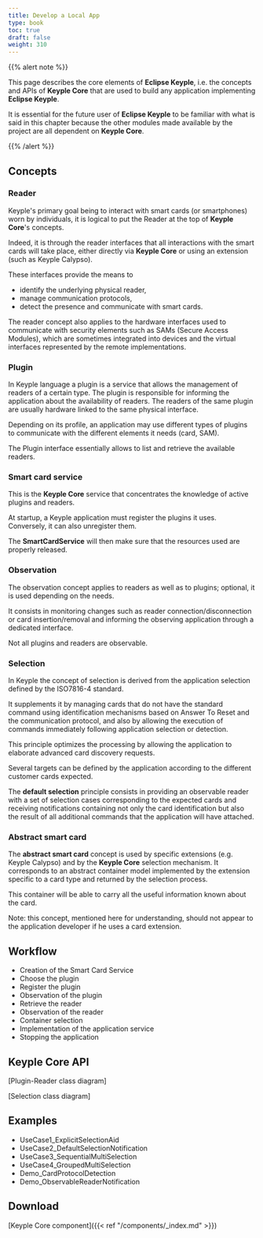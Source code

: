 ```yaml
---
title: Develop a Local App
type: book
toc: true
draft: false
weight: 310
---
```


{{% alert note %}}

This page describes the core elements of **Eclipse Keyple**, i.e. the concepts and APIs of **Keyple Core** that are used to build any application implementing **Eclipse Keyple**.

It is essential for the future user of **Eclipse Keyple** to be familiar with what is said in this chapter because the other modules made available by the project are all dependent on **Keyple Core**.

{{% /alert %}}

## Concepts

### Reader
Keyple's primary goal being to interact with smart cards (or smartphones) worn by individuals, it is logical to put the Reader at the top of **Keyple Core**'s concepts.

Indeed, it is through the reader interfaces that all interactions with the smart cards will take place, either directly via **Keyple Core** or using an extension (such as Keyple Calypso).

These interfaces provide the means to
* identify the underlying physical reader,
* manage communication protocols,
* detect the presence and communicate with smart cards.

The reader concept also applies to the hardware interfaces used to communicate with security elements such as SAMs (Secure Access Modules), which are sometimes integrated into devices and the virtual interfaces represented by the remote implementations.

### Plugin
In Keyple language a plugin is a service that allows the management of readers of a certain type. The plugin is responsible for informing the application about the availability of readers. The readers of the same plugin are usually hardware linked to the same physical interface.

Depending on its profile, an application may use different types of plugins to communicate with the different elements it needs (card, SAM).

The Plugin interface essentially allows to list and retrieve the available readers.

### Smart card service

This is the **Keyple Core** service that concentrates the knowledge of active plugins and readers.

At startup, a Keyple application must register the plugins it uses. Conversely, it can also unregister them.

The **SmartCardService** will then make sure that the resources used are properly released.

### Observation

The observation concept applies to readers as well as to plugins; optional, it is used depending on the needs.

It consists in monitoring changes such as reader connection/disconnection or card insertion/removal and informing the observing application through a dedicated interface.

Not all plugins and readers are observable.

### Selection

In Keyple the concept of selection is derived from the application selection defined by the ISO7816-4 standard.

It supplements it by managing cards that do not have the standard command using identification mechanisms based on Answer To Reset and the communication protocol, and also by allowing the execution of commands immediately following application selection or detection.

This principle optimizes the processing by allowing the application to elaborate advanced card discovery requests.

Several targets can be defined by the application according to the different customer cards expected.

The **default selection** principle consists in providing an observable reader with a set of selection cases corresponding to the expected cards and receiving notifications containing not only the card identification but also the result of all additional commands that the application will have attached.

### Abstract smart card

The **abstract smart card** concept is used by specific extensions (e.g. Keyple Calypso) and by the **Keyple Core** selection mechanism. It corresponds to an abstract container model implemented by the extension specific to a card type and returned by the selection process.

This container will be able to carry all the useful information known about the card.

Note: this concept, mentioned here for understanding, should not appear to the application developer if he uses a card extension.


## Workflow
* Creation of the Smart Card Service
* Choose the plugin
* Register the plugin
* Observation of the plugin
* Retrieve the reader
* Observation of the reader
* Container selection
* Implementation of the application service
* Stopping the application

## Keyple Core API

[Plugin-Reader class diagram]

[Selection class diagram]

## Examples

* UseCase1_ExplicitSelectionAid
* UseCase2_DefaultSelectionNotification
* UseCase3_SequentialMultiSelection
* UseCase4_GroupedMultiSelection
* Demo_CardProtocolDetection
* Demo_ObservableReaderNotification

## Download

[Keyple Core component]({{< ref "/components/_index.md" >}})